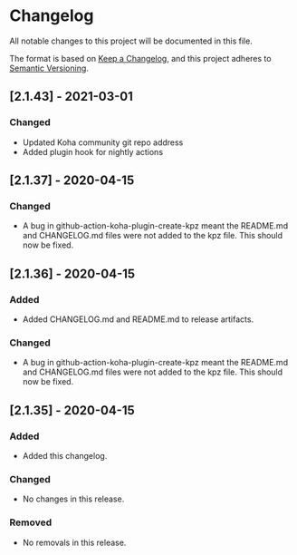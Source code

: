 # Changelog
All notable changes to this project will be documented in this file.

The format is based on [Keep a Changelog](https://keepachangelog.com/en/1.0.0/),
and this project adheres to [Semantic Versioning](https://semver.org/spec/v2.0.0.html).

## [2.1.43] - 2021-03-01
### Changed
- Updated Koha community git repo address
- Added plugin hook for nightly actions

## [2.1.37] - 2020-04-15
### Changed
- A bug in github-action-koha-plugin-create-kpz meant the README.md and CHANGELOG.md files were not added to the kpz file. This should now be fixed.

## [2.1.36] - 2020-04-15
### Added
- Added CHANGELOG.md and README.md to release artifacts.

### Changed
- A bug in github-action-koha-plugin-create-kpz meant the README.md and CHANGELOG.md files were not added to the kpz file. This should now be fixed.

## [2.1.35] - 2020-04-15
### Added
- Added this changelog.

### Changed
- No changes in this release.

### Removed
- No removals in this release.
